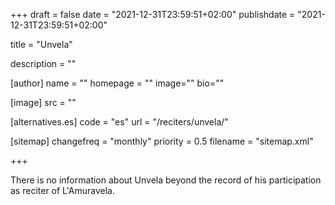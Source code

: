 +++
draft = false
date = "2021-12-31T23:59:51+02:00"
publishdate = "2021-12-31T23:59:51+02:00"

title = "Unvela"

description = ""

[author]
    name = ""
    homepage = ""
    image=""
    bio=""

[image]
    src = ""

[alternatives.es]
    code = "es"
    url = "/reciters/unvela/"

[sitemap]
  changefreq = "monthly"
  priority = 0.5
  filename = "sitemap.xml"

+++

There is no information about Unvela beyond the record of his participation as reciter of L'Amuravela.